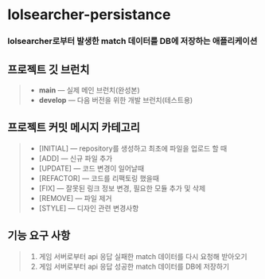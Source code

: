 # lolsearcher-persistance

### lolsearcher로부터 발생한 match 데이터를 DB에 저장하는 애플리케이션

## 프로젝트 깃 브런치

> - **main** — 실제 메인 브런치(완성본)
> - **develop** — 다음 버전을 위한 개발 브런치(테스트용)

## 프로젝트 커밋 메시지 카테고리

> - [INITIAL] — repository를 생성하고 최초에 파일을 업로드 할 때
> - [ADD] — 신규 파일 추가
> - [UPDATE] — 코드 변경이 일어날때
> - [REFACTOR] — 코드를 리팩토링 했을때
> - [FIX] — 잘못된 링크 정보 변경, 필요한 모듈 추가 및 삭제
> - [REMOVE] — 파일 제거
> - [STYLE] — 디자인 관련 변경사항


## 기능 요구 사항

> 1. 게임 서버로부터 api 응답 실패한 match 데이터를 다시 요청해 받아오기
> 2. 게임 서버로부터 api 응답 성공한 match 데이터를 DB에 저장하기
